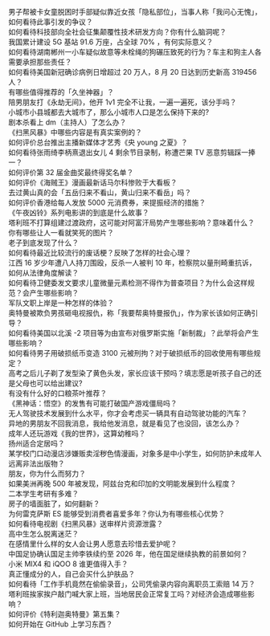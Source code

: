 男子帮被卡女童脱困时手部疑似靠近女孩「隐私部位」，当事人称「我问心无愧」，如何看待此事引发的争议？  
如何看待科技部向全社会征集颠覆性技术研发方向？你有什么脑洞呢？  
我国累计建设 5G 基站 91.6 万座，占全球 70% ，有何实际意义？  
如何看待湖南郴州一小车疑似故意等未栓绳的狗碾压致死的行为？车主和狗主人各需要承担那些责任？  
如何看待美国新冠确诊病例日增超过 20 万人，8 月 20 日达到历史新高 319456 人？  
有哪些值得推荐的「久坐神器」？  
陪男朋友打《永劫无间》，他开 1v1 完全不让我，一遍一遍死，该分手吗？  
小城市小县城都去大城市了，那么小城市人口是怎么保持下来的?  
剧本杀看上 dm（主持人）了怎么办？  
《扫黑风暴》中哪些内容是有真实案例的？  
如何评价总台推出主播新媒体才艺秀《央 young 之夏》？  
如何看待张雨绮李柄熹退出女儿 4 剩余节目录制，称遭芒果 TV 恶意剪辑踩一捧一？  
如何评价第 32 届金曲奖最终得奖名单？  
如何评价《海贼王》漫画最新话马尔科惨败于大看板？  
去过黄山真的会「五岳归来不看山，黄山归来不看岳」吗？  
如何评价香港给每人发放 5000 元消费券，来提振经济的措施？  
《午夜凶铃》系列电影讲的到底是什么故事？  
塔利班不打算组建过渡政府，这可能对阿富汗局势产生哪些影响？意味着什么？  
你有哪些让人一看就笑死的图片？  
老子到底发现了什么？  
如何看待最近比较流行的废话梗？反映了怎样的社会心理？  
江西 16 岁少年遭八人持刀围殴，反杀一人被判 10 年，检察院以量刑畸重抗诉，如何从法律角度解读？  
如何看待卫健委发文要求儿童微量元素检测不得作为普查项目？为什么会这样规范？会产生哪些影响？  
军队文职上岸是一种怎样的体验？  
奥特曼被欺负男孩砸电视报仇，称「我要帮奥特曼报仇」，作为家长该如何正确引导？  
如何看待美国以北溪 -2 项目等为由宣布对俄罗斯实施「新制裁」？此举将会产生哪些影响？  
如何看待男子用破损纸币变造 3100 元被刑拘？对于破损纸币的回收使用有哪些规定？  
高考之后儿子剃了发型染了黄色头发，家长应该干预吗？填志愿是听孩子自己的还是父母也可以给出建议?  
有没有什么好的口粮茶叶推荐？  
《黑神话：悟空》的发售有可能打破国产游戏僵局吗？  
无人驾驶技术发展到什么水平，你才会考虑买一辆具有自动驾驶功能的汽车？  
异地的男朋友不回我消息，我给他发消息，就是看见了也没回，该怎么办？  
成年人还玩游戏《我的世界》，这算幼稚吗？  
扬州适合定居吗？  
某学校门口动漫店涉嫌贩卖淫秽色情漫画，对象多是中小学生，如何防护未成年人远离非法出版物？  
朋友，你为什么而努力？  
如果美洲再晚 500 年被发现，阿兹台克和印加的文明能发展到什么程度？  
二本学生考研有多难？  
房子的墙面脏了，如何翻新？  
为何雷克萨斯 ES 能够受到消费者喜爱多年？你认为有哪些核心优势？  
如何看待电视剧《扫黑风暴》送审样片资源泄露？  
高中生怎么脱离迷茫？  
在感情里什么样的女人会让男人愿意去珍惜去爱护呢？  
中国足协确认国足主帅李铁续约至 2026 年，他在国足继续执教的前景如何？  
小米 MIX4 和 iQOO 8 谁更值得入手？  
真正懂成分的人，自己会买什么护肤品？  
如何看待「工作手机竟然在偷偷录音」，公司凭偷录内容向离职员工索赔 14 万？  
塔利班挨家挨户敲门喊大家上班，当地居民会正常复工吗？对经济会造成哪些影响？  
如何评价《特利迦奥特曼》第五集？  
如何开始在 GitHub 上学习东西？  
